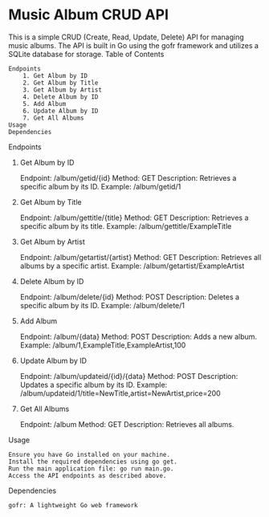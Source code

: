 # Music Album CRUD API

This is a simple CRUD (Create, Read, Update, Delete) API for managing music albums. The API is built in Go using the gofr framework and utilizes a SQLite database for storage.
Table of Contents

    Endpoints
        1. Get Album by ID
        2. Get Album by Title
        3. Get Album by Artist
        4. Delete Album by ID
        5. Add Album
        6. Update Album by ID
        7. Get All Albums
    Usage
    Dependencies

Endpoints
1. Get Album by ID

    Endpoint: /album/getid/{id}
    Method: GET
    Description: Retrieves a specific album by its ID.
    Example: /album/getid/1

2. Get Album by Title

    Endpoint: /album/gettitle/{title}
    Method: GET
    Description: Retrieves a specific album by its title.
    Example: /album/gettitle/ExampleTitle

3. Get Album by Artist

    Endpoint: /album/getartist/{artist}
    Method: GET
    Description: Retrieves all albums by a specific artist.
    Example: /album/getartist/ExampleArtist

4. Delete Album by ID

    Endpoint: /album/delete/{id}
    Method: POST
    Description: Deletes a specific album by its ID.
    Example: /album/delete/1

5. Add Album

    Endpoint: /album/{data}
    Method: POST
    Description: Adds a new album.
    Example: /album/1,ExampleTitle,ExampleArtist,100

6. Update Album by ID

    Endpoint: /album/updateid/{id}/{data}
    Method: POST
    Description: Updates a specific album by its ID.
    Example: /album/updateid/1/title=NewTitle,artist=NewArtist,price=200

7. Get All Albums

    Endpoint: /album
    Method: GET
    Description: Retrieves all albums.

Usage

    Ensure you have Go installed on your machine.
    Install the required dependencies using go get.
    Run the main application file: go run main.go.
    Access the API endpoints as described above.

Dependencies

    gofr: A lightweight Go web framework
